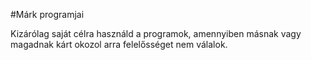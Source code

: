 #Márk programjai

Kizárólag saját célra használd a programok, amennyiben másnak vagy magadnak kárt okozol arra felelősséget nem válalok.
